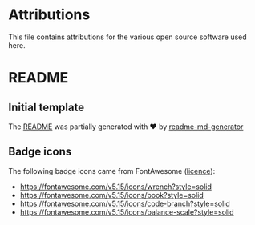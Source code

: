 # Attributions

This file contains attributions for the various open source software used here.

# README

## Initial template

The [README](README.md) was partially generated with ❤️ by [readme-md-generator](https://github.com/kefranabg/readme-md-generator)

## Badge icons

The following badge icons came from FontAwesome ([licence](https://fontawesome.com/license)):

- https://fontawesome.com/v5.15/icons/wrench?style=solid
- https://fontawesome.com/v5.15/icons/book?style=solid
- https://fontawesome.com/v5.15/icons/code-branch?style=solid
- https://fontawesome.com/v5.15/icons/balance-scale?style=solid

